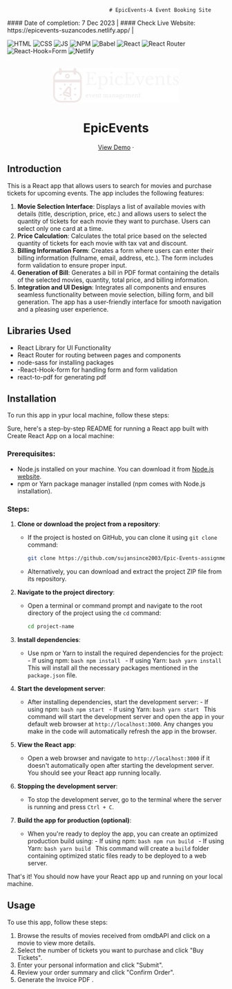                                      # EpicEvents-A Event Booking Site

<div>
#### Date of completion: 7 Dec 2023 |
#### Check Live Website: https://epicevents-suzancodes.netlify.app/ |
</div>

<div id="top"></div>

![HTML](https://img.shields.io/badge/HTML5-E34F26?style=for-the-badge&logo=html5&logoColor=white)
![CSS](https://img.shields.io/badge/CSS3-1572B6?style=for-the-badge&logo=css3&logoColor=white)
![JS](https://img.shields.io/badge/JavaScript-F7DF1E?style=for-the-badge&logo=javascript&logoColor=black)
![NPM](https://img.shields.io/badge/NPM-%23000000.svg?style=for-the-badge&logo=npm&logoColor=white)
![Babel](https://img.shields.io/badge/Babel-F9DC3e?style=for-the-badge&logo=babel&logoColor=black)
![React](https://img.shields.io/badge/-ReactJs-61DAFB?logo=react&logoColor=white&style=for-the-badge)
![React Router](https://img.shields.io/badge/-React%20Router-CA4245?logo=react-router)
![React-Hook=Form](https://img.shields.io/badge/-React%20Hook%20Form-CA4245?)
![Netlify](https://img.shields.io/badge/-Netlify-CA4245?)

<!-- PROJECT LOGO -->
<br />
<div align="center">
  <a href="https://epicevents-suzancodes.netlify.app/">
    <img src="/public/assets/logo.png" alt="Logo" height="80"  >
  </a>
  <h1 align="center">EpicEvents</h1>

  <p align="center">
    <a href="https://epicevents-suzancodes.netlify.app/">View Demo</a>
    ·

  </p>
</div>

## Introduction

This is a React app that allows users to search for movies and purchase tickets for upcoming events. The app includes the following features:

1. **Movie Selection Interface**: Displays a list of available movies with details (title, description, price, etc.) and allows users to select the quantity of tickets for each movie they want to purchase. Users can select only one card at a time.
2. **Price Calculation**: Calculates the total price based on the selected quantity of tickets for each movie with tax vat and discount.
3. **Billing Information Form**: Creates a form where users can enter their billing information (fullname, email, address, etc.). The form includes form validation to ensure proper input.
4. **Generation of Bill**: Generates a bill in PDF format containing the details of the selected movies, quantity, total price, and billing information.
5. **Integration and UI Design**: Integrates all components and ensures seamless functionality between movie selection, billing form, and bill generation. The app has a user-friendly interface for smooth navigation and a pleasing user experience.

## Libraries Used

- React Library for UI Functionality
- React Router for routing between pages and components
- node-sass for installing packages
- -React-Hook-form for handling form and form validation
- react-to-pdf for generating pdf

## Installation

To run this app in ypur local machine, follow these steps:

Sure, here's a step-by-step README for running a React app built with Create React App on a local machine:

### Prerequisites:

- Node.js installed on your machine. You can download it from [Node.js website](https://nodejs.org/).
- npm or Yarn package manager installed (npm comes with Node.js installation).

### Steps:

1. **Clone or download the project from a repository**:

   - If the project is hosted on GitHub, you can clone it using `git clone` command:
     ```bash
     git clone https://github.com/sujansince2003/Epic-Events-assignment.git
     ```
   - Alternatively, you can download and extract the project ZIP file from its repository.

2. **Navigate to the project directory**:

   - Open a terminal or command prompt and navigate to the root directory of the project using the `cd` command:
     ```bash
     cd project-name
     ```

3. **Install dependencies**:

   - Use npm or Yarn to install the required dependencies for the project: - If using npm:
     `bash
       npm install
       ` - If using Yarn:
     `bash
yarn install
`
     This will install all the necessary packages mentioned in the `package.json` file.

4. **Start the development server**:

   - After installing dependencies, start the development server: - If using npm:
     `bash
       npm start
       ` - If using Yarn:
     `bash
yarn start
`
     This command will start the development server and open the app in your default web browser at `http://localhost:3000`. Any changes you make in the code will automatically refresh the app in the browser.

5. **View the React app**:

   - Open a web browser and navigate to `http://localhost:3000` if it doesn't automatically open after starting the development server. You should see your React app running locally.

6. **Stopping the development server**:

   - To stop the development server, go to the terminal where the server is running and press `Ctrl + C`.

7. **Build the app for production (optional)**:
   - When you're ready to deploy the app, you can create an optimized production build using: - If using npm:
     `bash
       npm run build
       ` - If using Yarn:
     `bash
yarn build
`
     This command will create a `build` folder containing optimized static files ready to be deployed to a web server.

That's it! You should now have your React app up and running on your local machine.

## Usage

To use this app, follow these steps:

1. Browse the results of movies received from omdbAPI and click on a movie to view more details.
2. Select the number of tickets you want to purchase and click "Buy Tickets".
3. Enter your personal information and click "Submit".
4. Review your order summary and click "Confirm Order".
5. Generate the Invoice PDF .
